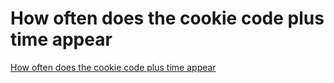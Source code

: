 # How often does the cookie code plus time appear
[How often does the cookie code plus time appear](https://aiwithcloud.com/2022/09/19/how_often_does_the_cookie_code_plus_time_appear/)